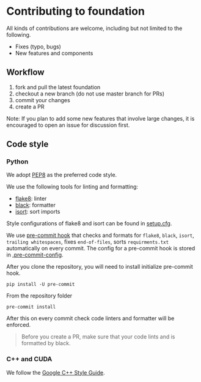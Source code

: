 # Contributing to foundation

All kinds of contributions are welcome, including but not limited to the following.

- Fixes (typo, bugs)
- New features and components

## Workflow

1. fork and pull the latest foundation
2. checkout a new branch (do not use master branch for PRs)
3. commit your changes
4. create a PR

Note: If you plan to add some new features that involve large changes, it is encouraged to open an issue for discussion first.

## Code style

### Python

We adopt [PEP8](https://www.python.org/dev/peps/pep-0008/) as the preferred code style.

We use the following tools for linting and formatting:
- [flake8](http://flake8.pycqa.org/en/latest/): linter
- [black](https://github.com/psf/black.git): formatter
- [isort](https://github.com/timothycrosley/isort): sort imports

Style configurations of flake8 and isort can be found in [setup.cfg](./setup.cfg).

We use [pre-commit hook](https://pre-commit.com/) that checks and formats for `flake8`, `black`, `isort`, `trailing whitespaces`,
 fixes `end-of-files`, sorts `requirments.txt` automatically on every commit.
The config for a pre-commit hook is stored in [.pre-commit-config](./.pre-commit-config.yaml).

After you clone the repository, you will need to install initialize pre-commit hook.

```
pip install -U pre-commit
```

From the repository folder
```
pre-commit install
```

After this on every commit check code linters and formatter will be enforced.

>Before you create a PR, make sure that your code lints and is formatted by black.

### C++ and CUDA

We follow the [Google C++ Style Guide](https://google.github.io/styleguide/cppguide.html).
